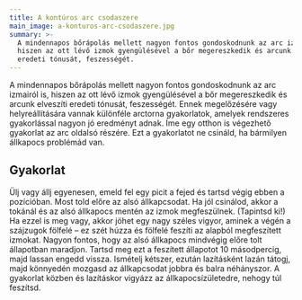 ```yaml
---
title: A kontúros arc csodaszere
main_image: a-konturos-arc-csodaszere.jpg
summary: >-
  A mindennapos bőrápolás mellett nagyon fontos gondoskodnunk az arc izmairól is,
  hiszen az ott lévő izmok gyengülésével a bőr megereszkedik és arcunk elveszíti
  eredeti tónusát, feszességét. 
---
```


A mindennapos bőrápolás mellett nagyon fontos gondoskodnunk az arc izmairól is,
hiszen az ott lévő izmok gyengülésével a bőr megereszkedik és arcunk elveszíti
eredeti tónusát, feszességét. Ennek megelőzésére vagy helyreállítására vannak
különféle arctorna gyakorlatok, amelyek rendszeres gyakorlással nagyon jó
eredményt adnak. Íme egy otthon is végezhető gyakorlat az arc oldalsó részére.
Ezt a gyakorlatot ne csináld, ha bármilyen állkapocs problémád van.

## Gyakorlat

Ülj vagy állj egyenesen, emeld fel egy picit a fejed és tartsd végig ebben a
pozícióban. Most told előre az alsó állkapcsodat. Ha jól csinálod, akkor a
tokánál és az alsó állkapocs mentén az izmok megfeszülnek. (Tapintsd ki!) Ha
ezzel is meg vagy, akkor jöhet egy nagy széles vigyor, aminek a végén a
szájzugok fölfelé – ez szét húzza és fölfelé feszíti az alapból megfeszített
izmokat. Nagyon fontos, hogy az alsó állkapocs mindvégig előre tolt állapotban
maradjon. Tartsd meg ezt a feszített állapotot 10 másodpercig, majd lassan
engedd vissza. Ismételj kétszer, ezután lazításként lazán tátogj, majd könnyedén
mozgasd az állkapcsodat jobbra és balra néhányszor. A gyakorlat közben és
lazításkor vigyázz az állkapocsízületedre, nehogy túl feszítsd.



